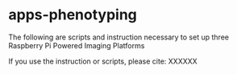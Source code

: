 # apps-phenotyping
The following are scripts and instruction necessary to set up three Raspberry Pi Powered Imaging Platforms

If you use the instruction or scripts, please cite:
XXXXXX
